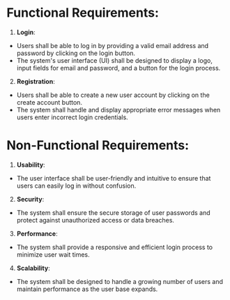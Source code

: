 		 	 	 		
# Functional Requirements:				
1. **Login**:

- Users shall be able to log in by providing a valid email address and password by clicking on the login button.
- The system's user interface (UI) shall be designed to display a logo, input fields for email and password, and a button for the login process.

2. **Registration**:

- Users shall be able to create a new user account by clicking on the create account button.
- The system shall handle and display appropriate error messages when users enter incorrect login credentials.


# Non-Functional Requirements:

1. **Usability**:

- The user interface shall be user-friendly and intuitive to ensure that users can easily log in without confusion.

2. **Security**:

- The system shall ensure the secure storage of user passwords and protect against unauthorized access or data breaches.

3. **Performance**:

- The system shall provide a responsive and efficient login process to minimize user wait times.

4. **Scalability**: 

- The system shall be designed to handle a growing number of users and maintain performance as the user base expands.